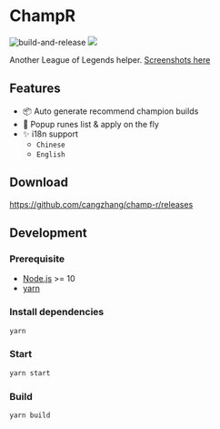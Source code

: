 # ChampR

![build-and-release](https://github.com/cangzhang/champ-r/workflows/build-and-release/badge.svg)
![](https://flat.badgen.net/github/release/cangzhang/champ-r)

Another League of Legends helper. [Screenshots here](./screenshots)

## Features

- 📦 Auto generate recommend champion builds
- 🎉 Popup runes list & apply on the fly
- ✨ i18n support
    - `Chinese`
    - `English`

## Download

https://github.com/cangzhang/champ-r/releases

## Development

### Prerequisite

- [Node.js](https://nodejs.org/en/) >= 10
- [yarn](https://classic.yarnpkg.com/lang/en/)

### Install dependencies

```bash
yarn
```

### Start

```bash
yarn start
```

### Build

```bash
yarn build
```
